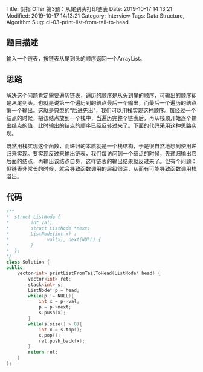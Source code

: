 Title: 剑指 Offer 第3题：从尾到头打印链表
Date: 2019-10-17 14:13:21
Modified: 2019-10-17 14:13:21
Category: Interview
Tags: Data Structure, Algorithm
Slug: ci-03-print-list-from-tail-to-head

## 题目描述
输入一个链表，按链表从尾到头的顺序返回一个ArrayList。
## 思路
解决这个问题肯定需要遍历链表，遍历的顺序是从头到尾的顺序，可输出的顺序却是从尾到头。也就是说第一个遍历到的结点最后一个输出，而最后一个遍历的结点第一个输出。这就是典型的“后进先出”，我们可以用栈实现这种顺序。每经过一个结点的时候，把该结点放到一个栈中，当遍历完整个链表后，再从栈顶开始逐个输出结点的值，此时输出的结点的顺序已经反转过来了。下面的代码采用这种思路实现。

既然用栈实现这个函数，而递归的本质就是一个栈结构，于是很自然地想到使用递归来实现。要实现反过来输出链表，我们每访问到一个结点的时候，先递归输出它后面的结点，再输出该结点自身，这样链表的输出结果就反过来了。但有个问题：但链表非常长的时候，就会导致函数调用的层级很深，从而有可能导致函数调用栈溢出。
## 代码
```cpp
/**
*  struct ListNode {
*        int val;
*        struct ListNode *next;
*        ListNode(int x) :
*              val(x), next(NULL) {
*        }
*  };
*/
class Solution {
public:
    vector<int> printListFromTailToHead(ListNode* head) {
        vector<int> ret;
        stack<int> s;
        ListNode* p = head;
        while(p != NULL){
            int x = p->val;
            p = p->next;
            s.push(x);
        }
        while(s.size() > 0){
            int x = s.top();
            s.pop();
            ret.push_back(x);
        }
        return ret;
    }
};
```